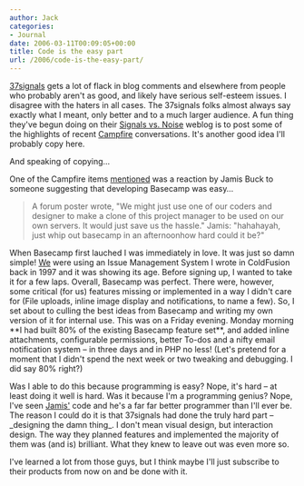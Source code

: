 ```yaml
---
author: Jack
categories:
- Journal
date: 2006-03-11T00:09:05+00:00
title: Code is the easy part
url: /2006/code-is-the-easy-part/
---
```


[37signals][1] gets a lot of flack in blog comments and elsewhere from people who probably aren't as good, and likely have serious self-esteem issues. I disagree with the haters in all cases. The 37signals folks almost always say exactly what I meant, only better and to a much larger audience. A fun thing they've begun doing on their [Signals vs. Noise][2] weblog is to post some of the highlights of recent [Campfire][3] conversations. It's another good idea I'll probably copy here. 

And speaking of copying&#8230; 

One of the Campfire items [mentioned][4] was a reaction by Jamis Buck to someone suggesting that developing Basecamp was easy&#8230; 

> A forum poster wrote, "We might just use one of our coders and designer to make a clone of this project manager to be used on our own servers. It would just save us the hassle." Jamis: "hahahayah, just whip out basecamp in an afternoonhow hard could it be?" 

When Basecamp first lauched I was immediately in love. It was just so damn simple! [We][5] were using an Issue Management System I wrote in ColdFusion back in 1997 and it was showing its age. Before signing up, I wanted to take it for a few laps. Overall, Basecamp was perfect. There were, however, some critical (for us) features missing or implemented in a way I didn't care for (File uploads, inline image display and notifications, to name a few). So, I set about to culling the best ideas from Basecamp and writing my own version of it for internal use. This was on a Friday evening. Monday morning \*\*I had built 80% of the existing Basecamp feature set\*\*, and added inline attachments, configurable permissions, better To-dos and a nifty email notification system &#8211; in three days and in PHP no less! (Let's pretend for a moment that I didn't spend the next week or two tweaking and debugging. I did say 80% right?) 

Was I able to do this because programming is easy? Nope, it's hard &#8211; at least doing it well is hard. Was it because I'm a programming genius? Nope, I've seen [Jamis'][6] code and he's a far far better programmer than I'll ever be. The reason I could do it is that 37signals had done the truly hard part &#8211; \_designing the damn thing\_. I don't mean visual design, but interaction design. The way they planned features and implemented the majority of them was (and is) brilliant. What they knew to leave out was even more so. 

I've learned a lot from those guys, but I think maybe I'll just subscribe to their products from now on and be done with it. 

[1]: <http://37signals.com/> 

[2]: <http://37signals.com/svn/> 

[3]: <http://www.campfirenow.com/> 

[4]: [http://37signals.com/svn/archives2/fly\_on\_the\_wall\_week\_of\_march_10.php][1] 

[5]: <http://www.fusionary.com/> 

[6]: <http://jamis.jamisbuck.org/>

 [1]: http://37signals.com/svn/archives2/fly_on_the_wall_week_of_march_10.php